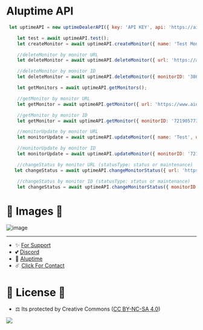 # AIuptime API

```js
 let uptimeAPI = new uptimeDealerAPI({ key: 'API KEY', api: 'https://aiuptime.net/api/v1' });

    let test = await uptimeAPI.test();
    let createMonitor = await uptimeAPI.createMonitor({ name: 'Test Monitor', url: 'https://www.aiuptime.net', description: 'This is a test monitor' });

    //deleteMonitor by monitor URL
    let deleteMonitor = await uptimeAPI.deleteMonitor({ url: 'https://aiuptime.net' }); 

    //deleteMonitor by monitor ID
    let deleteMonitor = await uptimeAPI.deleteMonitor({ monitorID: '3862852262479916500' });

    let getMonitors = await uptimeAPI.getMonitors();

    //getMonitor by monitor URL
    let getMonitor = await uptimeAPI.getMonitor({ url: 'https://www.aiuptime.net' });

    //getMonitor by monitor ID
    let getMonitor = await uptimeAPI.getMonitor({ monitorID: '7219057736083927000' });

    //monitorUpdate by monitor URL
    let monitorUpdate = await uptimeAPI.updateMonitor({ name: 'Test', url: 'https://www.aiuptime.net', description: 'This is a test monitor' });

    //monitorUpdate by monitor ID
    let monitorUpdate = await uptimeAPI.updateMonitor({ monitorID: '7219057736083927000', name: 'Test', description: 'This is a test monitor', url: 'https://www.aiuptime.net' });

    //changeStatus by monitor URL (statusType: status or maintenance)
   let changeStatus = await uptimeAPI.changeMonitorStatus({ url: 'https://www.aiuptime.net',  status: true, statusType: 'status' });

    //changeStatus by monitor ID (statusType: status or maintenance)
    let changeStatus = await uptimeAPI.changeMonitorStatus({ monitorID: '7219057736083927000', status: false, statusType: 'maintenance' });
```
# 🎈 Images 🎈

![image](https://github.com/egehan0250/aiuptime-api/assets/79449566/31d6da13-f9d5-48a5-8005-7fc76ae7a355)

---
- ✨ [For Support](https://github.com/sponsors/egehan0250) <br>
- 💕 [Discord](https://aiuptime.net/discord)<br>
- 🏓 [AIuptime](https://aiuptime.net/)<br>
- ☄️ [Click For Contact](mailto:support@aiuptime.net)<br>

# 🎯 License 🎯
- ⚖️ Its protected by Creative Commons ([CC BY-NC-SA 4.0](https://creativecommons.org/licenses/by-nc-sa/4.0/))

<a href="https://creativecommons.org/licenses/by-nc-sa/4.0/" title="BYNCSA40"><img src="https://licensebuttons.net/l/by-nc-sa/4.0/88x31.png"></a>
